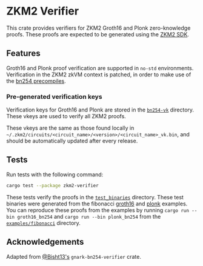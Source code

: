 # ZKM2 Verifier

This crate provides verifiers for ZKM2 Groth16 and Plonk zero-knowledge proofs. These proofs are expected
to be generated using the [ZKM2 SDK](../sdk).

## Features

Groth16 and Plonk proof verification are supported in `no-std` environments. Verification in the
ZKM2 zkVM context is patched, in order to make use of the
[bn254 precompiles](https://blog.succinct.xyz/succinctshipsprecompiles/).

### Pre-generated verification keys

Verification keys for Groth16 and Plonk are stored in the [`bn254-vk`](./bn254-vk/) directory. These
vkeys are used to verify all ZKM2 proofs.

These vkeys are the same as those found locally in
`~/.zkm2/circuits/<circuit_name>/<version>/<circuit_name>_vk.bin`, and should be automatically
updated after every release.

## Tests

Run tests with the following command:

```sh
cargo test --package zkm2-verifier
```

These tests verify the proofs in the [`test_binaries`](./test_binaries) directory. These test binaries
were generated from the fibonacci [groth16](../../examples/fibonacci/host/bin/groth16_bn254.rs) and
[plonk](../../examples/fibonacci/host/bin/plonk_bn254.rs) examples. You can reproduce these proofs
from the examples by running `cargo run --bin groth16_bn254` and `cargo run --bin plonk_bn254` from the
[`examples/fibonacci`](../../examples/fibonacci/) directory.

## Acknowledgements

Adapted from [@Bisht13's](https://github.com/Bisht13/gnark-bn254-verifier) `gnark-bn254-verifier` crate.
